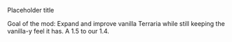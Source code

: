 Placeholder title

Goal of the mod: Expand and improve vanilla Terraria while still keeping the vanilla-y feel it has. A 1.5 to our 1.4.
